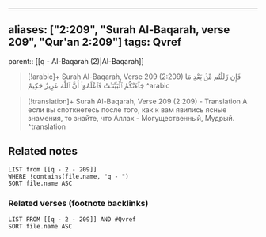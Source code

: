 
---
aliases: ["2:209", "Surah Al-Baqarah, verse 209", "Qur'an 2:209"]
tags: Qvref
---

parent:: [[q - Al-Baqarah (2)|Al-Baqarah]]

> [!arabic]+ Surah Al-Baqarah, Verse 209 (2:209)
> <span class="quran-arabic">فَإِن زَلَلْتُم مِّنۢ بَعْدِ مَا جَآءَتْكُمُ ٱلْبَيِّنَـٰتُ فَٱعْلَمُوٓا۟ أَنَّ ٱللَّهَ عَزِيزٌ حَكِيمٌ</span>
^arabic

> [!translation]+ Surah Al-Baqarah, Verse 209 (2:209) - Translation
> А если вы споткнетесь после того, как к вам явились ясные знамения, то знайте, что Аллах - Могущественный, Мудрый.
^translation



## Related notes
```dataview
LIST from [[q - 2 - 209]]
WHERE !contains(file.name, "q - ")
SORT file.name ASC
```

### Related verses (footnote backlinks)
```dataview
LIST FROM [[q - 2 - 209]] AND #Qvref
SORT file.name ASC
```

